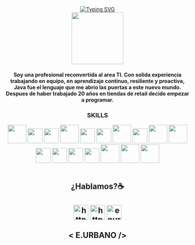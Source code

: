 
<!--😄<a href="https://git.io/typing-svg"><img src="https://readme-typing-svg.demolab.com?font=Mathiew+Thay&duration=4999&pause=1000&color=3A153B&background=7CD3DF00&width=435&lines=Hola+soy+Elisa+Urbano;desarrolladora+full+stack" alt="Typing SVG" /></a> 👋
 💻 ⚡ -->

<!DOCTYPE html>
<head>
<html lang="en" data-color-mode="auto" data-light-theme="light_tritanopia" data-dark-theme="dark_high_contrast" data-a11y-animated-images="system">
  <meta charset="UTF-8">
  <meta http-equiv="X-UA-Compatible" content="IE=edge">
  <meta name="viewport" content="width=device-width, initial-scale=1.0">
  <link rel="stylesheet" href="https://use.fontawesome.com/releases/v6.1.1/css/all.css"
    integrity="sha384-/frq1SRXYH/bSyou/HUp/hib7RVN1TawQYja658FEOodR/FQBKVqT9Ol+Oz3Olq5" crossorigin="anonymous">
  <link  href="https://fonts.googleapis.com/css2?family=Lobster&family=Lobster+Two&family=Open+Sans:wght@300&family=Poppins:wght@200;300;600&family=Roboto:wght@300&display=swap"
    rel="stylesheet">
    <link rel="preconnect" href="https://fonts.googleapis.com">
    <link rel="preconnect" href="https://fonts.gstatic.com" crossorigin>
    <link href="https://fonts.googleapis.com/css2?family=Plus+Jakarta+Sans&display=swap" rel="stylesheet">
  <link href="https://cdn.jsdelivr.net/npm/bootstrap@5.0.2/dist/css/bootstrap.min.css" rel="stylesheet"
    integrity="sha384-EVSTQN3/azprG1Anm3QDgpJLIm9Nao0Yz1ztcQTwFspd3yD65VohhpuuCOmLASjC" crossorigin="anonymous">
  <link rel="stylesheet" href="assets/css/style.css">
<!--  <script crossorigin="anonymous" defer="defer" type="application/javascript" src="https://app.embed.im/snow.js"></script> -->
</head>
  <header class="header">
     <nav id="menu" class="navbar fixed-top navbar-expand-lg ">
      <div class="container">
        <a href="https://linkedin.com/in/enurbanomz"></a>
        </nav>
       <div class="container border-top  mt-5 position-relative" id="skills">
   <a href="https://git.io/typing-svg"><img src="https://readme-typing-svg.demolab.com?font=Fira+Code&weight=600&size=34&pause=1000&color=5A2C64&background=B6B6B600&center=true&vCenter=true&multiline=true&width=435&height=200&lines=Hola+Soy+ELISA+URBANO;Desarrolladora;Full+Stack+Java" alt="Typing SVG" /></a></div>
        <div class="container border-top  mt-5 position-relative" id="skills">
        <div class="row align-items-center">
            <div align="center" class="col-md-6 col-12 style="background-image: linear-gradient(to bottom,
 rgba(0, 0,0, 0.5),rgba(0, 0, 255, 0.5)),url("https://user-images.githubusercontent.com/103292411/215237476-07f52cf1-e368-4120-a17b-d1ab6e8a1261.jpg");
 position-relative">
 <img src="https://user-images.githubusercontent.com/103292411/213324702-2049d376-6883-4f64-843e-48e286e69eef.png" class="rounded-circle" align="center" width="140rem">
            </div>
          <h4 align="center"> Soy una profesional reconvertida al area TI. Con solida experiencia
          trabajando en equipo, en aprendizaje continuo, resiliente y proactiva,
           Java fue el lenguaje que me abrio las puertas a este nuevo mundo.
           Despues de haber trabajado 20 años en tiendas de retail decido empezar a programar. 
         </h4>
           <div class="col-sm-6 col-12 ">
     </div>
         <div class="container col-12 text-center" id="certificaciones">
    <h3 align="center">SKILLS</h3> 
     <img src="https://cdn.icon-icons.com/icons2/81/PNG/96/java_15498.png" id="icon" height="50"></i>
     <img src="https://cdn.icon-icons.com/icons2/2415/PNG/96/bootstrap_plain_logo_icon_146619.png" id="icon" height="40"></i>
     <img src="https://user-images.githubusercontent.com/103292411/204978042-e451daa5-2110-4624-8389-31ab20487784.png" id="icon" height="40"></i>
     <img src="https://cdn.icon-icons.com/icons2/3053/PNG/96/postman_macos_bigsur_icon_189815.png" id="icon" height="50"></i>
     <img src="https://user-images.githubusercontent.com/103292411/204980150-37054a52-a3a8-4cec-9bc2-8b8e0caecbec.png" id="icon" height="40"></i>
     <img src="https://uxwing.com/wp-content/themes/uxwing/download/brands-and-social-media/postgresql-icon.png" id="icon" height="40"></i>
     <img src="https://cdn.icon-icons.com/icons2/2107/PNG/96/file_type_python_icon_130221.png" id=icon height="50"></i>
     <img src="https://miro.medium.com/max/325/1*zzvdRmHGGXONZpuQ2FeqsQ.png" id="icon" height="40"></i>
     <img src="https://cdn.icon-icons.com/icons2/2107/PNG/96/file_type_vue_icon_130078.png" id="icon" height="50"></i>
     <img src="https://cdn.icon-icons.com/icons2/2107/PNG/96/file_type_django_icon_130645.png" id="icon" height="50"></i>
     <img src="https://cdn.icon-icons.com/icons2/2699/PNG/96/mongodb_logo_icon_170943.png" id="icon" height="40"></i>
     <img src="https://hadrienj.github.io/assets/images/icons/heroku.png" id="icon" height="40"></i>
     <img src="https://user-images.githubusercontent.com/674621/71187801-14e60a80-2280-11ea-94c9-e56576f76baf.png" id="icon" height="40"></i>
     <img src="https://testautomation.dev/wp-content/uploads/2020/09/eclipse-ide-icon.png" id="icon" height="40"></i>
     <img src="https://cdn.icon-icons.com/icons2/3053/PNG/96/intellij_macos_bigsur_icon_190061.png" id="icon" height="50"></i>
     <img src="https://cdn.icon-icons.com/icons2/3053/PNG/96/intellij_pycharm_macos_bigsur_icon_190055.png" id="icon" height="50"></i>
     <img src="https://static-00.iconduck.com/assets.00/node-js-icon-454x512-nztofx17.png" id="icon"height="50"></i></div>
<br>
    </div>
    <h2 > ¿Hablamos?☕️<h2/>
      <a href="https://linkedin.com/in/enurbanomz" target="blank"><img align="center" src="https://cdn-icons-png.flaticon.com/128/3938/3938061.png" alt="https://linkedin.com/in/enurbanomz"  height="40" /></a>
       <a href="https://portafolio-js23.vercel.app](https://portafolio-js23.vercel.app/" target="blank"><img align="center"
       src="https://cdn-icons-png.flaticon.com/512/6899/6899238.png" id="icon" alt="https://portpolio2022.vercel.app/" height="40"></a>
    <a href="mailto:enurbanom@outlook.com " target="blank"><img align="center" src="https://cdn-icons-png.flaticon.com/128/3349/3349258.png" alt="enurbanom@outlook.com"  height="40" /></a>

 <h2 class="text-center ">< E.URBANO /></h2>
  </body>
</html>
          
           
        

<!--
**eurbano5090/eurbano5090** is a ✨ _special_ ✨ repository because its `README.md` (this file) appears on your GitHub profile.

Here are some ideas to get you started:

- 🔭 I’m currently working on ...
- 🌱 I’m currently learning ...
- 👯 I’m looking to collaborate on ...
- 🤔 I’m looking for help with ...
- 💬 Ask me about ...
- 📫 How to reach me: ...
- 😄 Pronouns: ...
- ⚡ Fun fact: ...
-->
